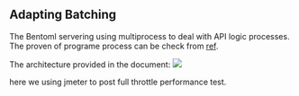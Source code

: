 ## Adapting Batching

The Bentoml servering using multiprocess to deal with API logic processes. The proven of programe process can be check from [ref]().

The architecture provided in the document:
![](https://i.imgur.com/9vMF3Dn.png)

here we using jmeter to post full throttle performance test.



